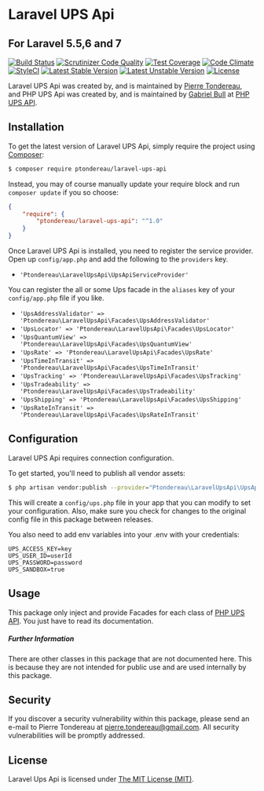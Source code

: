 Laravel UPS Api
=================

## For Laravel 5.5,6 and 7

[![Build Status](https://travis-ci.org/ptondereau/Laravel-UPS-Api.svg?branch=master)](https://travis-ci.org/ptondereau/Laravel-UPS-Api)
[![Scrutinizer Code Quality](https://scrutinizer-ci.com/g/ptondereau/Laravel-UPS-Api/badges/quality-score.png?b=master)](https://scrutinizer-ci.com/g/ptondereau/Laravel-UPS-Api/?branch=master)
[![Test Coverage](https://codeclimate.com/github/ptondereau/Laravel-UPS-Api/badges/coverage.svg)](https://codeclimate.com/github/ptondereau/Laravel-UPS-Api/coverage)
[![Code Climate](https://codeclimate.com/github/ptondereau/Laravel-UPS-Api/badges/gpa.svg)](https://codeclimate.com/github/ptondereau/Laravel-UPS-Api)
[![StyleCI](https://styleci.io/repos/54156171/shield)](https://styleci.io/repos/54156171)
[![Latest Stable Version](https://poser.pugx.org/ptondereau/laravel-ups-api/v/stable)](https://packagist.org/packages/Ptondereau/laravel-ups-api)
[![Latest Unstable Version](https://poser.pugx.org/ptondereau/laravel-ups-api/v/unstable)](https://packagist.org/packages/Ptondereau/laravel-ups-api)
[![License](https://poser.pugx.org/ptondereau/laravel-ups-api/license)](https://packagist.org/packages/Ptondereau/laravel-ups-api)

Laravel UPS Api was created by, and is maintained by [Pierre Tondereau](https://github.com/ptondereau), and PHP UPS Api was created by, and is maintained by [Gabriel Bull](https://github.com/gabrielbull) at [PHP UPS API](https://github.com/gabrielbull/php-ups-api).

## Installation

To get the latest version of Laravel UPS Api, simply require the project using [Composer](https://getcomposer.org):

```bash
$ composer require ptondereau/laravel-ups-api
```

Instead, you may of course manually update your require block and run `composer update` if you so choose:

```json
{
    "require": {
        "ptondereau/laravel-ups-api": "^1.0"
    }
}
```

Once Laravel UPS Api is installed, you need to register the service provider. Open up `config/app.php` and add the following to the `providers` key.

* `'Ptondereau\LaravelUpsApi\UpsApiServiceProvider'`

You can register the all or some Ups facade in the `aliases` key of your `config/app.php` file if you like.

* `'UpsAddressValidator' => 'Ptondereau\LaravelUpsApi\Facades\UpsAddressValidator'`
* `'UpsLocator' => 'Ptondereau\LaravelUpsApi\Facades\UpsLocator'`
* `'UpsQuantumView' => 'Ptondereau\LaravelUpsApi\Facades\UpsQuantumView'`
* `'UpsRate' => 'Ptondereau\LaravelUpsApi\Facades\UpsRate'`
* `'UpsTimeInTransit' => 'Ptondereau\LaravelUpsApi\Facades\UpsTimeInTransit'`
* `'UpsTracking' => 'Ptondereau\LaravelUpsApi\Facades\UpsTracking'`
* `'UpsTradeability' => 'Ptondereau\LaravelUpsApi\Facades\UpsTradeability'`
* `'UpsShipping' => 'Ptondereau\LaravelUpsApi\Facades\UpsShipping'`
* `'UpsRateInTransit' => 'Ptondereau\LaravelUpsApi\Facades\UpsRateInTransit'`



## Configuration

Laravel UPS Api requires connection configuration.

To get started, you'll need to publish all vendor assets:

```bash
$ php artisan vendor:publish --provider="Ptondereau\LaravelUpsApi\UpsApiServiceProvider"
```

This will create a `config/ups.php` file in your app that you can modify to set your configuration. Also, make sure you check for changes to the original config file in this package between releases.

You also need to add env variables into your .env with your credentials:

```text
UPS_ACCESS_KEY=key
UPS_USER_ID=userId
UPS_PASSWORD=password
UPS_SANDBOX=true
```

## Usage

This package only inject and provide Facades for each class of [PHP UPS API](https://github.com/gabrielbull/php-ups-api).
You just have to read its documentation.


##### Further Information

There are other classes in this package that are not documented here. This is because they are not intended for public use and are used internally by this package.


## Security

If you discover a security vulnerability within this package, please send an e-mail to Pierre Tondereau at pierre.tondereau@gmail.com. All security vulnerabilities will be promptly addressed.


## License

Laravel Ups Api is licensed under [The MIT License (MIT)](LICENSE).
